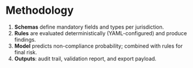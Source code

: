 
# Methodology

1. **Schemas** define mandatory fields and types per jurisdiction.
2. **Rules** are evaluated deterministically (YAML-configured) and produce findings.
3. **Model** predicts non-compliance probability; combined with rules for final risk.
4. **Outputs**: audit trail, validation report, and export payload.
